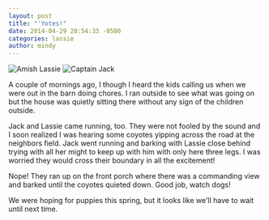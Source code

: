```yaml
---
layout: post
title: "'Yotes!"
date: 2014-04-29 20:54:33 -0500
categories: lassie 
author: mindy
---
```


![Amish Lassie](/images/lassie-circle.png "Amish Lassie")
![Captain Jack](/images/jack-circle.png "Captain Jack")


A couple of mornings ago, I though I heard the kids calling us
when we were out in the barn doing chores. I ran outside to see what 
was going on but the house was quietly sitting there without any sign of 
the children outside.

<!-- more -->

Jack and Lassie came running, too. They were not fooled by the sound and I soon realized
I was hearing some coyotes yipping across the road at the neighbors field. 
Jack went running and barking with Lassie close behind trying with all her
might to keep up with him with only here three legs.
I was worried they would cross their boundary in all the excitement!

Nope! They ran up on the front porch where there was a commanding view and barked until the coyotes 
quieted down. Good job, watch dogs!

We were hoping for puppies this spring, but it looks like we'll have to wait until next time.
